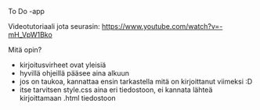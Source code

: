 To Do -app

Videotutoriaali jota seurasin: https://www.youtube.com/watch?v=-mH_VpW1Bko

Mitä opin?
- kirjoitusvirheet ovat yleisiä
- hyvillä ohjeillä pääsee aina alkuun
- jos on taukoa, kannattaa ensin tarkastella mitä on kirjoittanut viimeksi :D
- itse tarvitsen style.css aina eri tiedostoon, ei kannata lähteä kirjoittamaan .html tiedostoon